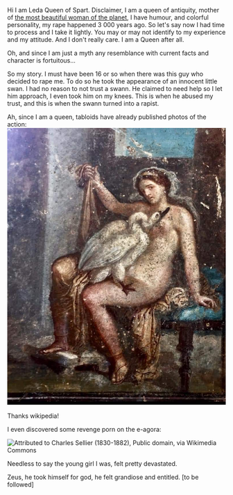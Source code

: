 Hi I am Leda Queen of Spart. Disclaimer, I am a queen of antiquity, mother of [the most beautiful woman of the planet](https://en.wikipedia.org/wiki/Helen_of_Troy), I have humour, and colorful personality, my rape happened 3 000 years ago. So let's say now I had time to process and I take it lightly. You may or may not identify to my experience and my attitude. And I don't really care. I am a Queen after all.

Oh, and since I am just a myth any resemblance with current facts and character is fortuitous...

So my story. I must have been 16 or so when there was this guy who decided to rape me. To do so he took the appearance of an innocent little swan. I had no reason to not trust a swann. He claimed to need help so I let him approach, I even took him on my knees. This is when he abused my trust, and this is when the swann turned into a rapist.


Ah, since I am a queen, tabloids have already published photos of the action:
![Leda-Wikipedia](./Leda_and_the_Swan_Pompeian_fresco.jpg)

Thanks wikipedia!

I even discovered some revenge porn on the e-agora:

![Attributed to Charles Sellier (1830-1882), Public domain, via Wikimedia Commons](https://upload.wikimedia.org/wikipedia/commons/f/fa/Sellier-Leda.jpg) 

Needless to say the young girl I was, felt pretty devastated.


Zeus, he took himself for god, he felt grandiose and entitled.
[to be followed]
